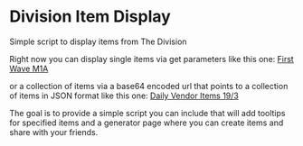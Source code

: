 # Division Item Display
Simple script to display items from The Division

Right now you can display single items via get parameters like this one: [First Wave M1A](http://kokarn.github.io/division-item-display/?group=weapon&title=First%20Wave%20M1A&rarity=High-end&dmg=31.6k&rpm=300&mag=17&level=30&type=mr&typeextratext=Headshot%20Damage&typeextrastat=%2B171%25&talents=capable&talents=fierce&talents=brutal)

or a collection of items via a base64 encoded url that points to a collection of items in JSON format like this one:
[Daily Vendor Items 19/3](https://kokarn.github.io/division-item-display/?url=aHR0cHM6Ly9hcGkubXlqc29uLmNvbS9iaW5zLzJscTJq)

The goal is to provide a simple script you can include that will add tooltips for specified items and a generator page where you can create items and share with your friends.
